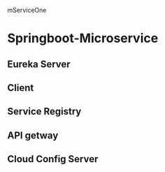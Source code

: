 mServiceOne
# Springboot-Microservice 
 ## Eureka Server
 ## Client
 ## Service Registry
 ## API getway
 ## Cloud Config Server
